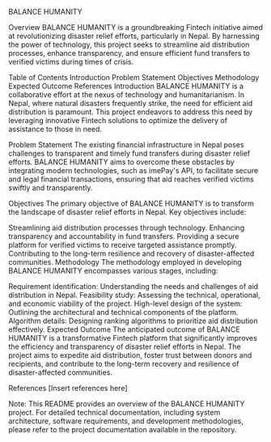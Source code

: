 
BALANCE HUMANITY

Overview
BALANCE HUMANITY is a groundbreaking Fintech initiative aimed at revolutionizing disaster relief efforts, particularly in Nepal. By harnessing the power of technology, this project seeks to streamline aid distribution processes, enhance transparency, and ensure efficient fund transfers to verified victims during times of crisis.

Table of Contents
Introduction
Problem Statement
Objectives
Methodology
Expected Outcome
References
Introduction <a name="introduction"></a>
BALANCE HUMANITY is a collaborative effort at the nexus of technology and humanitarianism. In Nepal, where natural disasters frequently strike, the need for efficient aid distribution is paramount. This project endeavors to address this need by leveraging innovative Fintech solutions to optimize the delivery of assistance to those in need.

Problem Statement <a name="problem-statement"></a>
The existing financial infrastructure in Nepal poses challenges to transparent and timely fund transfers during disaster relief efforts. BALANCE HUMANITY aims to overcome these obstacles by integrating modern technologies, such as imePay's API, to facilitate secure and legal financial transactions, ensuring that aid reaches verified victims swiftly and transparently.

Objectives <a name="objectives"></a>
The primary objective of BALANCE HUMANITY is to transform the landscape of disaster relief efforts in Nepal. Key objectives include:

Streamlining aid distribution processes through technology.
Enhancing transparency and accountability in fund transfers.
Providing a secure platform for verified victims to receive targeted assistance promptly.
Contributing to the long-term resilience and recovery of disaster-affected communities.
Methodology <a name="methodology"></a>
The methodology employed in developing BALANCE HUMANITY encompasses various stages, including:

Requirement identification: Understanding the needs and challenges of aid distribution in Nepal.
Feasibility study: Assessing the technical, operational, and economic viability of the project.
High-level design of the system: Outlining the architectural and technical components of the platform.
Algorithm details: Designing ranking algorithms to prioritize aid distribution effectively.
Expected Outcome <a name="expected-outcome"></a>
The anticipated outcome of BALANCE HUMANITY is a transformative Fintech platform that significantly improves the efficiency and transparency of disaster relief efforts in Nepal. The project aims to expedite aid distribution, foster trust between donors and recipients, and contribute to the long-term recovery and resilience of disaster-affected communities.

References <a name="references"></a>
[Insert references here]

Note: This README provides an overview of the BALANCE HUMANITY project. For detailed technical documentation, including system architecture, software requirements, and development methodologies, please refer to the project documentation available in the repository.

